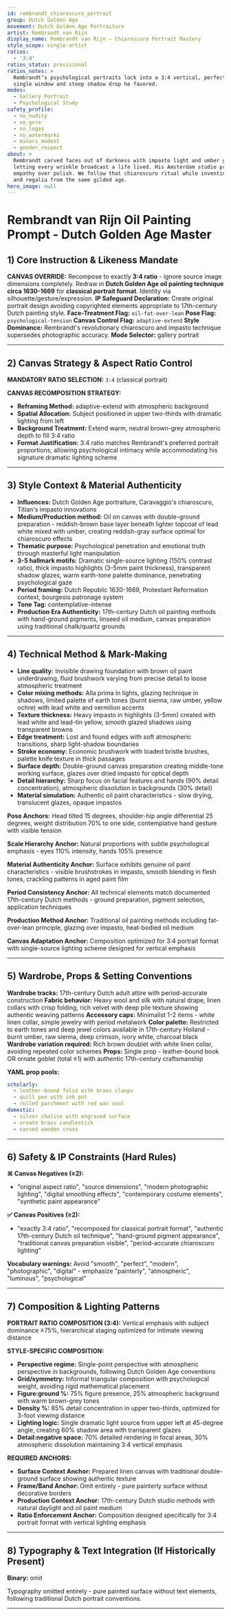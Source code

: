 ```yaml
---
id: rembrandt_chiaroscuro_portrait
group: Dutch Golden Age
movement: Dutch Golden Age Portraiture
artist: Rembrandt van Rijn
display_name: Rembrandt van Rijn — Chiaroscuro Portrait Mastery
style_scope: single-artist
ratios:
  - '3:4'
ratios_status: provisional
ratios_notes: >
  Rembrandt’s psychological portraits lock into a 3:4 vertical, perfect for the
  single window and steep shadow drop he favored.
modes:
  - Gallery Portrait
  - Psychological Study
safety_profile:
  - no_nudity
  - no_gore
  - no_logos
  - no_watermarks
  - minors_modest
  - gender_respect
about: >
  Rembrandt carved faces out of darkness with impasto light and umber glazes,
  letting every wrinkle broadcast a life lived. His Amsterdam studio prized
  empathy over polish. We follow that chiaroscuro ritual while inventing sitters
  and regalia from the same gilded age.
hero_image: null
---
```


# Rembrandt van Rijn Oil Painting Prompt - Dutch Golden Age Master
## 1) Core Instruction & Likeness Mandate

**CANVAS OVERRIDE:** Recompose to exactly **3:4 ratio** - ignore source image dimensions completely. Redraw in **Dutch Golden Age oil painting technique circa 1630-1669** for **classical portrait format**. Identity via silhouette/gesture/expression. **IP Safeguard Declaration:** Create original portrait design avoiding copyrighted elements appropriate to 17th-century Dutch painting style. **Face-Treatment Flag:** `oil-fat-over-lean` **Pose Flag:** `psychological-tension` **Canvas Control Flag:** `adaptive-extend` **Style Dominance:** Rembrandt's revolutionary chiaroscuro and impasto technique supersedes photographic accuracy. **Mode Selector:** gallery portrait

------
## 2) Canvas Strategy & Aspect Ratio Control

**MANDATORY RATIO SELECTION:** `3:4` (classical portrait)

**CANVAS RECOMPOSITION STRATEGY:**

- **Reframing Method:** adaptive-extend with atmospheric background
- **Spatial Allocation:** Subject positioned in upper two-thirds with dramatic lighting from left
- **Background Treatment:** Extend warm, neutral brown-grey atmospheric depth to fill 3:4 ratio
- **Format Justification:** 3:4 ratio matches Rembrandt's preferred portrait proportions, allowing psychological intimacy while accommodating his signature dramatic lighting scheme

------
## 3) Style Context & Material Authenticity

- **Influences:** Dutch Golden Age portraiture, Caravaggio's chiaroscuro, Titian's impasto innovations
- **Medium/Production method:** Oil on canvas with double-ground preparation - reddish-brown base layer beneath lighter topcoat of lead white mixed with umber, creating reddish-gray surface optimal for chiaroscuro effects
- **Thematic purpose:** Psychological penetration and emotional truth through masterful light manipulation
- **3-5 hallmark motifs:** Dramatic single-source lighting (150% contrast ratio), thick impasto highlights (3-5mm paint thickness), transparent shadow glazes, warm earth-tone palette dominance, penetrating psychological gaze
- **Period framing:** Dutch Republic 1630-1669, Protestant Reformation context, bourgeois patronage system
- **Tone Tag:** contemplative-intense
- **Production Era Authenticity:** 17th-century Dutch oil painting methods with hand-ground pigments, linseed oil medium, canvas preparation using traditional chalk/quartz grounds

------
## 4) Technical Method & Mark-Making

- **Line quality:** Invisible drawing foundation with brown oil paint underdrawing, fluid brushwork varying from precise detail to loose atmospheric treatment
- **Color mixing methods:** Alla prima in lights, glazing technique in shadows, limited palette of earth tones (burnt sienna, raw umber, yellow ochre) with lead white and vermilion accents
- **Texture thickness:** Heavy impasto in highlights (3-5mm) created with lead white and lead-tin yellow, smooth glazed shadows using transparent browns
- **Edge treatment:** Lost and found edges with soft atmospheric transitions, sharp light-shadow boundaries
- **Stroke economy:** Economic brushwork with loaded bristle brushes, palette knife texture in thick passages
- **Surface depth:** Double-ground canvas preparation creating middle-tone working surface, glazes over dried impasto for optical depth
- **Detail hierarchy:** Sharp focus on facial features and hands (90% detail concentration), atmospheric dissolution in backgrounds (30% detail)
- **Material simulation:** Authentic oil paint characteristics - slow drying, translucent glazes, opaque impastos

**Pose Anchors:** Head tilted 15 degrees, shoulder-hip angle differential 25 degrees, weight distribution 70% to one side, contemplative hand gesture with visible tension

**Scale Hierarchy Anchor:** Natural proportions with subtle psychological emphasis - eyes 110% intensity, hands 105% presence

**Material Authenticity Anchor:** Surface exhibits genuine oil paint characteristics - visible brushstrokes in impasto, smooth blending in flesh tones, crackling patterns in aged paint film

**Period Consistency Anchor:** All technical elements match documented 17th-century Dutch methods - ground preparation, pigment selection, application techniques

**Production Method Anchor:** Traditional oil painting methods including fat-over-lean principle, glazing over impasto, heat-bodied oil medium

**Canvas Adaptation Anchor:** Composition optimized for 3:4 portrait format with single-source lighting scheme designed for vertical emphasis

------
## 5) Wardrobe, Props & Setting Conventions

**Wardrobe tracks:** 17th-century Dutch adult attire with period-accurate construction **Fabric behavior:** Heavy wool and silk with natural drape, linen collars with crisp folding, rich velvet with deep pile texture showing authentic weaving patterns **Accessory caps:** Minimalist 1-2 items - white linen collar, simple jewelry with period metalwork **Color palette:** Restricted to earth tones and deep jewel colors available in 17th-century Holland - burnt umber, raw sienna, deep crimson, ivory white, charcoal black **Wardrobe variation required:** Rich brown doublet with white linen collar, avoiding repeated color schemes **Props:** Single prop - leather-bound book OR ornate goblet (total ≤1) with authentic 17th-century craftsmanship

**YAML prop pools:**

```yaml
scholarly:
  - leather-bound folio with brass clasps
  - quill pen with ink pot
  - rolled parchment with red wax seal
domestic:
  - silver chalice with engraved surface
  - ornate brass candlestick
  - carved wooden cross
```

------
## 6) Safety & IP Constraints (Hard Rules)

**⌘ Canvas Negatives (≥2):**

- "original aspect ratio", "source dimensions", "modern photographic lighting", "digital smoothing effects", "contemporary costume elements", "synthetic paint appearance"

**✅ Canvas Positives (≥2):**

- "exactly 3:4 ratio", "recomposed for classical portrait format", "authentic 17th-century Dutch oil technique", "hand-ground pigment appearance", "traditional canvas preparation visible", "period-accurate chiaroscuro lighting"

**Vocabulary warnings:** Avoid "smooth", "perfect", "modern", "photographic", "digital" - emphasize "painterly", "atmospheric", "luminous", "psychological"

------
## 7) Composition & Lighting Patterns

**PORTRAIT RATIO COMPOSITION (3:4):** Vertical emphasis with subject dominance ≥75%, hierarchical staging optimized for intimate viewing distance

**STYLE-SPECIFIC COMPOSITION:**

- **Perspective regime:** Single-point perspective with atmospheric perspective in backgrounds, following Dutch Golden Age conventions
- **Grid/symmetry:** Informal triangular composition with psychological weight, avoiding rigid mathematical placement
- **Figure:ground %:** 75% figure presence, 25% atmospheric background with warm brown-grey tones
- **Density %:** 85% detail concentration in upper two-thirds, optimized for 3-foot viewing distance
- **Lighting logic:** Single dramatic light source from upper left at 45-degree angle, creating 60% shadow area with transparent glazes
- **Detail:negative space:** 70% detailed rendering in focal areas, 30% atmospheric dissolution maintaining 3:4 vertical emphasis

**REQUIRED ANCHORS:**

- **Surface Context Anchor:** Prepared linen canvas with traditional double-ground surface showing authentic texture
- **Frame/Band Anchor:** Omit entirely - pure painterly surface without decorative borders
- **Production Context Anchor:** 17th-century Dutch studio methods with natural daylight and oil paint medium
- **Ratio Enforcement Anchor:** Composition designed specifically for 3:4 portrait format with vertical lighting emphasis

------
## 8) Typography & Text Integration (If Historically Present)

**Binary:** omit

Typography omitted entirely - pure painted surface without text elements, following traditional Dutch portrait conventions.

---
